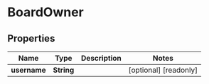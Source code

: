 

# BoardOwner

## Properties

Name | Type | Description | Notes
------------ | ------------- | ------------- | -------------
**username** | **String** |  |  [optional] [readonly]




